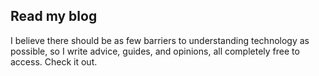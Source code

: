 ## Read my blog
I believe there should be as few barriers to understanding technology as possible, so I write advice, guides, and opinions, all completely free to access. Check it out.